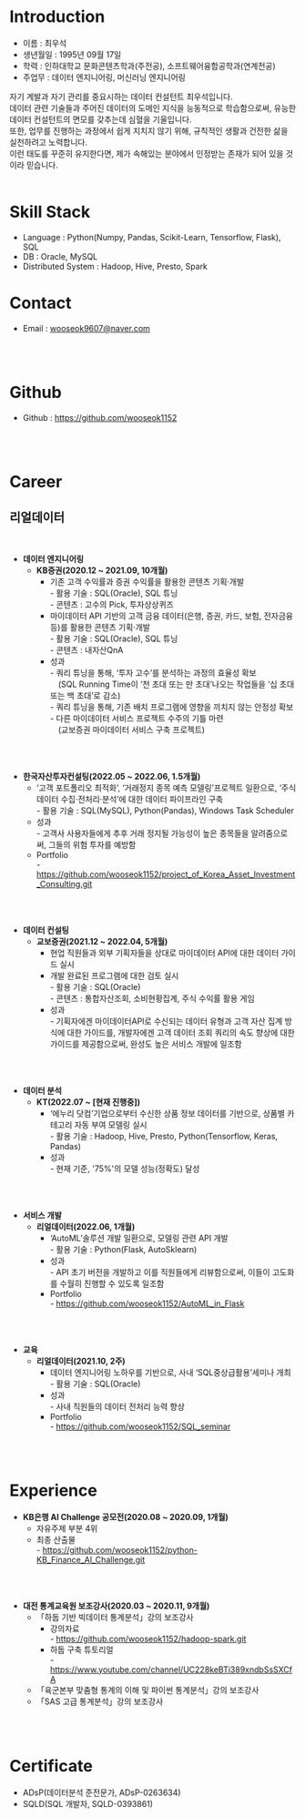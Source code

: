# Introduction

- 이름 : 최우석
- 생년월일 : 1995년 09월 17일
- 학력 : 인하대학교 문화콘텐츠학과(주전공), 소프트웨어융합공학과(연계전공)
- 주업무 : 데이터 엔지니어링, 머신러닝 엔지니어링

자기 계발과 자기 관리를 중요시하는 데이터 컨설턴트 최우석입니다. 
<br>데이터 관련 기술들과 주어진 데이터의 도메인 지식을 능동적으로 학습함으로써, 
유능한 데이터 컨설턴트의 면모를 갖추는데 심혈을 기울입니다. 
<br>또한, 업무를 진행하는 과정에서 쉽게 지치지 않기 위해, 규칙적인 생활과 건전한 삶을 실천하려고 노력합니다. 
<br>이런 태도를 꾸준히 유지한다면, 제가 속해있는 분야에서 인정받는 존재가 되어 있을 것이라 믿습니다.
<br>
<br>

# Skill Stack

- Language : Python(Numpy, Pandas, Scikit-Learn, Tensorflow, Flask), SQL
- DB : Oracle, MySQL
- Distributed System : Hadoop, Hive, Presto, Spark

# Contact

- Email : wooseok9607@naver.com
<br>
<br>

# Github

- Github : https://github.com/wooseok1152
<br>
<br>

# Career

## **리얼데이터**
<br>

* **데이터 엔지니어링**
  * **KB증권(2020.12 ~ 2021.09, 10개월)**
    * 기존 고객 수익률과 증권 수익률을 활용한 콘텐츠 기획·개발
        <br> - 활용 기술 : SQL(Oracle), SQL 튜닝
        <br> - 콘텐츠 : 고수의 Pick, 투자상상퀴즈
    * 마이데이터 API 기반의 고객 금융 데이터(은행, 증권, 카드, 보험, 전자금융 등)를 활용한 콘텐츠 기획·개발
        <br> - 활용 기술 : SQL(Oracle), SQL 튜닝
        <br> - 콘텐츠 : 내자산QnA
    * 성과
        <br> - 쿼리 튜닝을 통해, ‘투자 고수’를 분석하는 과정의 효율성 확보
        <br> 　(SQL Running Time이 ‘천 초대 또는 만 초대’나오는 작업들을 ‘십 초대 또는 백 초대’로 감소)
        <br> - 쿼리 튜닝을 통해, 기존 배치 프로그램에 영향을 끼치지 않는 안정성 확보
        <br> - 다른 마이데이터 서비스 프로젝트 수주의 기틀 마련
        <br> 　(교보증권 마이데이터 서비스 구축 프로젝트)
<br>
<br>

  * **한국자산투자컨설팅(2022.05 ~ 2022.06, 1.5개월)**
    * ‘고객 포트폴리오 최적화’, ‘거래정지 종목 예측 모델링’프로젝트 일환으로, ‘주식 데이터 수집·전처리·분석’에 대한 데이터 파이프라인 구축
        <br> - 활용 기술 : SQL(MySQL), Python(Pandas), Windows Task Scheduler
    * 성과
        <br> - 고객사 사용자들에게 추후 거래 정지될 가능성이 높은 종목들을 알려줌으로써, 그들의 위험 투자를 예방함
    * Portfolio
        <br> - https://github.com/wooseok1152/project_of_Korea_Asset_Investment_Consulting.git
<br>
<br>

* **데이터 컨설팅**
  * **교보증권(2021.12 ~ 2022.04, 5개월)**
    * 현업 직원들과 외부 기획자들을 상대로 마이데이터 API에 대한 데이터 가이드 실시
    * 개발 완료된 프로그램에 대한 검토 실시
        <br> - 활용 기술 : SQL(Oracle)
        <br> - 콘텐츠 : 통합자산조회, 소비현황집계, 주식 수익률 활용 게임
    * 성과
        <br> - 기획자에겐 마이데이터API로 수신되는 데이터 유형과 고객 자산 집계 방식에 대한 가이드를, 개발자에겐 고객 데이터 조회 쿼리의 속도 향상에 대한 가이드를 제공함으로써, 완성도 높은 서비스 개발에 일조함
<br>
<br>        

* **데이터 분석**
  * **KT(2022.07 ~ [현재 진행중])**
    * ‘에누리 닷컴’기업으로부터 수신한 상품 정보 데이터를 기반으로, 상품별 카테고리 자동 부여 모델링 실시
        <br> - 활용 기술 : Hadoop, Hive, Presto, Python(Tensorflow, Keras, Pandas)
    * 성과
        <br> - 현재 기준, '75%'의 모델 성능(정확도) 달성
<br>
<br>        

* **서비스 개발**
  * **리얼데이터(2022.06, 1개월)**
    * ‘AutoML’솔루션 개발 일환으로, 모델링 관련 API 개발
        <br> - 활용 기술 : Python(Flask, AutoSklearn)
    * 성과
        <br> - API 초기 버전을 개발하고 이를 직원들에게 리뷰함으로써, 이들이 고도화를 수월히 진행할 수 있도록 일조함
    * Portfolio
        <br> - https://github.com/wooseok1152/AutoML_in_Flask
<br>
<br>  

* **교육**
  * **리얼데이터(2021.10, 2주)**
    * 데이터 엔지니어링 노하우를 기반으로, 사내 ‘SQL중상급활용’세미나 개최
        <br> - 활용 기술 : SQL(Oracle)
    * 성과
        <br> - 사내 직원들의 데이터 전처리 능력 향상
    * Portfolio
        <br> - https://github.com/wooseok1152/SQL_seminar
<br>
<br>  

# Experience

* **KB은행 AI Challenge 공모전(2020.08 ~ 2020.09, 1개월)**
  *  자유주제 부분 4위
  *  최종 산출물 
        <br> - https://github.com/wooseok1152/python-KB_Finance_AI_Challenge.git
<br>
<br> 

* **대전 통계교육원 보조강사(2020.03 ~ 2020.11, 9개월)**
  * 「하둡 기반 빅데이터 통계분석」강의 보조강사
    *  강의자료
        <br> - https://github.com/wooseok1152/hadoop-spark.git
    *  하둡 구축 튜토리얼
        <br> - https://www.youtube.com/channel/UC228keBTi389xndbSsSXCfA
  * 「육군본부 맞춤형 통계의 이해 및 파이썬 통계분석」강의 보조강사
  * 「SAS 고급 통계분석」강의 보조강사
<br>
<br> 

# Certificate

* ADsP(데이터분석 준전문가, ADsP-0263634)
* SQLD(SQL 개발자, SQLD-0393861)
